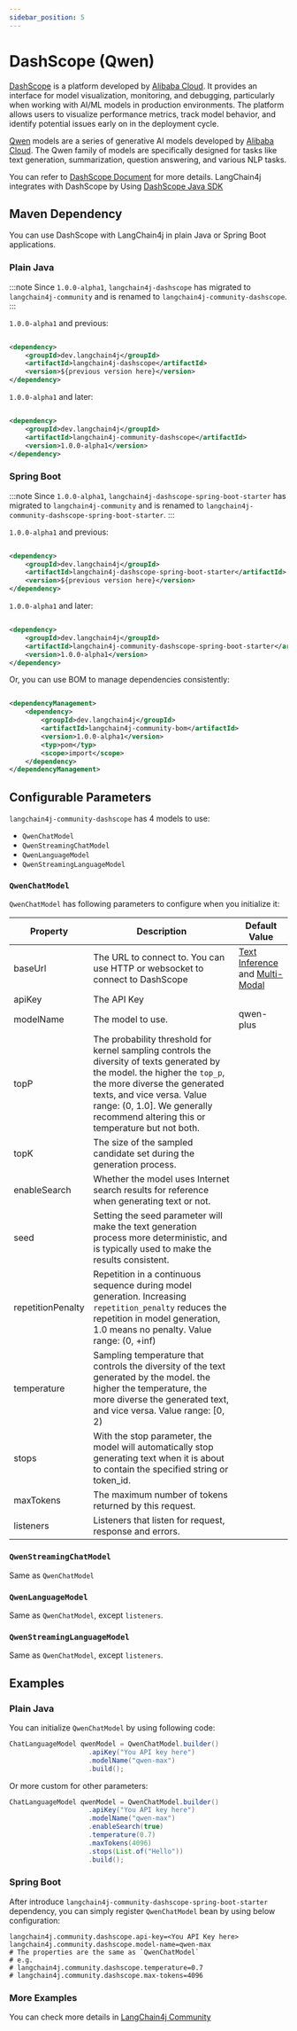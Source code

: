 ```yaml
---
sidebar_position: 5
---
```


# DashScope (Qwen)

[DashScope](https://dashscope.aliyun.com/) is a platform developed by [Alibaba Cloud](https://www.alibabacloud.com/).
It provides an interface for model visualization, monitoring, and debugging, particularly when working with AI/ML
models in production environments. The platform allows users to visualize performance metrics, track model behavior, and
identify potential issues early on in the deployment cycle.

[Qwen](https://tongyi.aliyun.com/) models are a series of generative AI models developed
by [Alibaba Cloud](https://www.alibabacloud.com/). The Qwen family of models are specifically designed for tasks like
text generation, summarization, question answering, and various NLP tasks.

You can refer
to [DashScope Document](https://help.aliyun.com/zh/model-studio/getting-started/?spm=a2c4g.11186623.help-menu-2400256.d_0.6655453aLIyxGp)
for more details. LangChain4j integrates with DashScope by
Using [DashScope Java SDK](https://help.aliyun.com/zh/dashscope/java-sdk-best-practices?spm=a2c4g.11186623.0.0.272a1507Ne69ja)

## Maven Dependency

You can use DashScope with LangChain4j in plain Java or Spring Boot applications.

### Plain Java

:::note
Since `1.0.0-alpha1`, `langchain4j-dashscope` has migrated to `langchain4j-community` and is renamed to
`langchain4j-community-dashscope`.
:::

`1.0.0-alpha1` and previous:

```xml

<dependency>
    <groupId>dev.langchain4j</groupId>
    <artifactId>langchain4j-dashscope</artifactId>
    <version>${previous version here}</version>
</dependency>
```

`1.0.0-alpha1` and later:

```xml

<dependency>
    <groupId>dev.langchain4j</groupId>
    <artifactId>langchain4j-community-dashscope</artifactId>
    <version>1.0.0-alpha1</version>
</dependency>
```

### Spring Boot

:::note
Since `1.0.0-alpha1`, `langchain4j-dashscope-spring-boot-starter` has migrated to `langchain4j-community` and is renamed
to `langchain4j-community-dashscope-spring-boot-starter`.
:::

`1.0.0-alpha1` and previous:

```xml

<dependency>
    <groupId>dev.langchain4j</groupId>
    <artifactId>langchain4j-dashscope-spring-boot-starter</artifactId>
    <version>${previous version here}</version>
</dependency>
```

`1.0.0-alpha1` and later:

```xml

<dependency>
    <groupId>dev.langchain4j</groupId>
    <artifactId>langchain4j-community-dashscope-spring-boot-starter</artifactId>
    <version>1.0.0-alpha1</version>
</dependency>
```

Or, you can use BOM to manage dependencies consistently:

```xml

<dependencyManagement>
    <dependency>
        <groupId>dev.langchain4j</groupId>
        <artifactId>langchain4j-community-bom</artifactId>
        <version>1.0.0-alpha1</version>
        <typ>pom</typ>
        <scope>import</scope>
    </dependency>
</dependencyManagement>
```

## Configurable Parameters

`langchain4j-community-dashscope` has 4 models to use:

- `QwenChatModel`
- `QwenStreamingChatModel`
- `QwenLanguageModel`
- `QwenStreamingLanguageModel`

### `QwenChatModel`

`QwenChatModel` has following parameters to configure when you initialize it:

| Property          | Description                                                                                                                                                                                                                                                                  | Default Value                                                                                                                                                                                            |
|-------------------|------------------------------------------------------------------------------------------------------------------------------------------------------------------------------------------------------------------------------------------------------------------------------|----------------------------------------------------------------------------------------------------------------------------------------------------------------------------------------------------------|
| baseUrl           | The URL to connect to. You can use HTTP or websocket to connect to DashScope                                                                                                                                                                                                 | [Text Inference](https://dashscope.aliyuncs.com/api/v1/services/aigc/text-generation/generation) and [Multi-Modal](https://dashscope.aliyuncs.com/api/v1/services/aigc/multimodal-generation/generation) |
| apiKey            | The API Key                                                                                                                                                                                                                                                                  |                                                                                                                                                                                                          |
| modelName         | The model to use.                                                                                                                                                                                                                                                            | qwen-plus                                                                                                                                                                                                |
| topP              | The probability threshold for kernel sampling controls the diversity of texts generated by the model. the higher the `top_p`, the more diverse the generated texts, and vice versa. Value range: (0, 1.0]. We generally recommend altering this or temperature but not both. |                                                                                                                                                                                                          |
| topK              | The size of the sampled candidate set during the generation process.                                                                                                                                                                                                         |                                                                                                                                                                                                          |
| enableSearch      | Whether the model uses Internet search results for reference when generating text or not.                                                                                                                                                                                    |                                                                                                                                                                                                          |
| seed              | Setting the seed parameter will make the text generation process more deterministic, and is typically used to make the results consistent.                                                                                                                                   |                                                                                                                                                                                                          |
| repetitionPenalty | Repetition in a continuous sequence during model generation. Increasing `repetition_penalty` reduces the repetition in model generation, 1.0 means no penalty. Value range: (0, +inf)                                                                                        |                                                                                                                                                                                                          |
| temperature       | Sampling temperature that controls the diversity of the text generated by the model. the higher the temperature, the more diverse the generated text, and vice versa. Value range: [0, 2)                                                                                    |                                                                                                                                                                                                          |
| stops             | With the stop parameter, the model will automatically stop generating text when it is about to contain the specified string or token_id.                                                                                                                                     |                                                                                                                                                                                                          |
| maxTokens         | The maximum number of tokens returned by this request.                                                                                                                                                                                                                       |                                                                                                                                                                                                          |
| listeners         | Listeners that listen for request, response and errors.                                                                                                                                                                                                                      |                                                                                                                                                                                                          |

### `QwenStreamingChatModel`

Same as `QwenChatModel`

### `QwenLanguageModel`

Same as `QwenChatModel`, except `listeners`.

### `QwenStreamingLanguageModel`

Same as `QwenChatModel`, except `listeners`.

## Examples

### Plain Java

You can initialize `QwenChatModel` by using following code:

```java
ChatLanguageModel qwenModel = QwenChatModel.builder()
                    .apiKey("You API key here")
                    .modelName("qwen-max")
                    .build();
```

Or more custom for other parameters:

```java
ChatLanguageModel qwenModel = QwenChatModel.builder()
                    .apiKey("You API key here")
                    .modelName("qwen-max")
                    .enableSearch(true)
                    .temperature(0.7)
                    .maxTokens(4096)
                    .stops(List.of("Hello"))
                    .build();
```

### Spring Boot

After introduce `langchain4j-community-dashscope-spring-boot-starter` dependency, you can simply register `QwenChatModel` bean by using below configuration:

```properties
langchain4j.community.dashscope.api-key=<You API Key here>
langchain4j.community.dashscope.model-name=qwen-max
# The properties are the same as `QwenChatModel`
# e.g.
# langchain4j.community.dashscope.temperature=0.7
# langchain4j.community.dashscope.max-tokens=4096
```

### More Examples

You can check more details in [LangChain4j Community](https://github.com/langchain4j/langchain4j-community/blob/main/models/langchain4j-community-dashscope/src/test/java/dev/langchain4j/community/model/dashscope)
